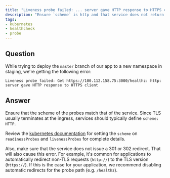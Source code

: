 ```yaml
---
title: "Liveness probe failed: ... server gave HTTP response to HTTPS client"
description: "Ensure `scheme` is http and that service does not return a `301` or `302` redirect to an `https://` scheme."
tags:
- kubernetes
- healthcheck
- probe
---
```


## Question

While trying to deploy the `master` branch of our app to a new namespace in staging, we're getting the following error:

```
Liveness probe failed: Get https://100.112.158.75:3000/healthz: http: server gave HTTP response to HTTPS client
```

## Answer

Ensure that the scheme of the probes match that of the service. Since TLS usually terminates at the ingress, services should typically define `scheme: HTTP`.

Review the [kubernetes documentation](https://kubernetes.io/docs/tasks/configure-pod-container/configure-liveness-readiness-probes/#configure-probes) for setting the `scheme` on `readinessProbes` and `livenessProbes` for complete details.

Also, make sure that the service does not issue a 301 or 302 redirect. That will also cause this error. For example, it's common for applications to automatically redirect non-TLS requests (`http://`) to the TLS version (`https://`). If this is the case for your application, we recommend disabling automatic redirects for the probe path (e.g. `/healthz`).
